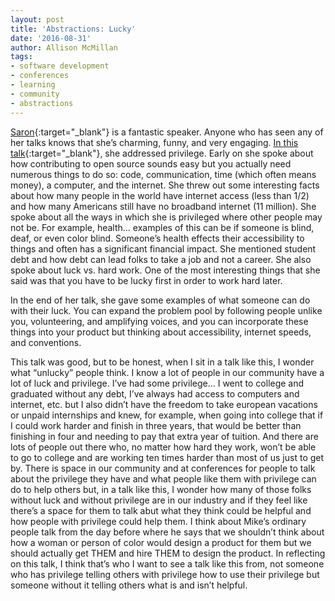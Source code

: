 ```yaml
---
layout: post
title: 'Abstractions: Lucky'
date: '2016-08-31'
author: Allison McMillan
tags:
- software development
- conferences
- learning
- community
- abstractions
---
```


[Saron](https://twitter.com/saronyitbarek){:target="_blank"} is a fantastic speaker. Anyone who has seen any of her talks knows that she’s charming, funny, and very engaging. [In this talk](https://www.youtube.com/watch?v=BUmV6fsZegs){:target="_blank"}, she addressed privilege. Early on she spoke about how contributing to open source sounds easy but you actually need numerous things to do so: code, communication, time (which often means money), a computer, and the internet. She threw out some interesting facts about how many people in the world have internet access (less than 1/2) and how many Americans still have no broadband internet (11 million). She spoke about all the ways in which she is privileged where other people may not be. For example, health… examples of this can be if someone is blind, deaf, or even color blind. Someone’s health effects their accessibility to things and often has a significant financial impact. She mentioned student debt and how debt can lead folks to take a job and not a career. She also spoke about luck vs. hard work. One of the most interesting things that she said was that you have to be lucky first in order to work hard later.

In the end of her talk, she gave some examples of what someone can do with their luck. You can expand the problem pool by following people unlike you, volunteering, and amplifying voices, and you can incorporate these things into your product but thinking about accessibility, internet speeds, and conventions.

This talk was good, but to be honest, when I sit in a talk like this, I wonder what “unlucky” people think. I know a lot of people in our community have a lot of luck and privilege. I’ve had some privilege… I went to college and graduated without any debt, I’ve always had access to computers and internet, etc. but I also didn’t have the freedom to take european vacations or unpaid internships and knew, for example, when going into college that if I could work harder and finish in three years, that would be better than finishing in four and needing to pay that extra year of tuition. And there are lots of people out there who, no matter how hard they work, won’t be able to go to college and are working ten times harder than most of us just to get by. There is space in our community and at conferences for people to talk about the privilege they have and what people like them with privilege can do to help others but, in a talk like this, I wonder how many of those folks without luck and without privilege are in our industry and if they feel like there’s a space for them to talk abut what they think could be helpful and how people with privilege could help them. I think about Mike’s ordinary people talk from the day before where he says that we shouldn’t think about how a woman or person of color would design a product for them but we should actually get THEM and hire THEM to design the product. In reflecting on this talk, I think that’s who I want to see a talk like this from, not someone who has privilege telling others with privilege how to use their privilege but someone without it telling others what is and isn’t helpful.
